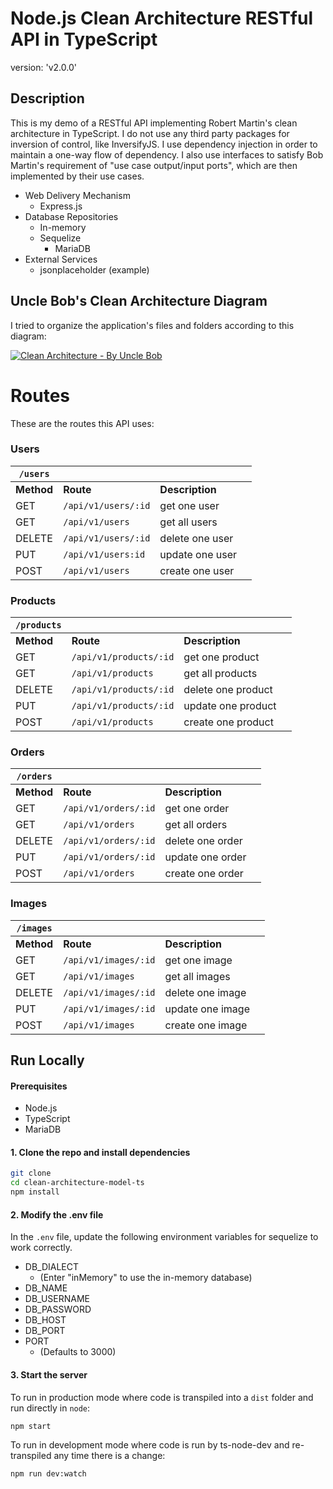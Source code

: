 # Node.js Clean Architecture RESTful API in TypeScript

version: 'v2.0.0'

## Description
This is my demo of a RESTful API implementing Robert Martin's clean architecture in TypeScript. I do not use any third party packages for inversion of control, like InversifyJS. I use dependency injection in order to maintain a one-way flow of dependency. I also use interfaces to satisfy Bob Martin's requirement of "use case output/input ports", which are then implemented by their use cases.

* Web Delivery Mechanism
    * Express.js
* Database Repositories
    * In-memory
    * Sequelize
        * MariaDB
* External Services
    * jsonplaceholder (example)


## Uncle Bob's Clean Architecture Diagram

I tried to organize the application's files and folders according to this diagram:

[![Clean Architecture - By Uncle Bob](https://bl3302files.storage.live.com/y4mW9gccE03kr2tBTyqM-5NVT6uzZK0XZJpZff4jeKZIAJXRTN72oziMhtO1B8wv1NO0nQvCv9oGe5PRlH1OdRVSxGIBF0n5txGYQVP-eQs1wpFDb8WJICZ981zO2XC3Ho5_38QQOoDtn0qMUIy_3jEWyQ8iyS9JkNPJd2VuuzWFwwBFw7BC8zUNy2q7mRJRSDa?width=668&height=491)](https://blog.cleancoder.com/uncle-bob/2012/08/13/the-clean-architecture.html)

# Routes

These are the routes this API uses:

### Users

|`/users`||||
|-|-|-|-|
|**Method**|**Route**|**Description**|
|GET|`/api/v1/users/:id`|get one user|
|GET|`/api/v1/users`|get all users|
|DELETE|`/api/v1/users/:id`|delete one user|
|PUT|`/api/v1/users:id`|update one user|
|POST|`/api/v1/users`|create one user|

### Products

|`/products`||||
|-|-|-|-|
|**Method**|**Route**|**Description**|
|GET|`/api/v1/products/:id`|get one product|
|GET|`/api/v1/products`|get all products|
|DELETE|`/api/v1/products/:id`|delete one product|
|PUT|`/api/v1/products/:id`|update one product|
|POST|`/api/v1/products`|create one product|

### Orders

|`/orders`||||
|-|-|-|-|
|**Method**|**Route**|**Description**|
|GET|`/api/v1/orders/:id`|get one order|
|GET|`/api/v1/orders`|get all orders|
|DELETE|`/api/v1/orders/:id`|delete one order|
|PUT|`/api/v1/orders/:id`|update one order|
|POST|`/api/v1/orders`|create one order|

### Images

|`/images`||||
|-|-|-|-|
|**Method**|**Route**|**Description**|
|GET|`/api/v1/images/:id`|get one image|
|GET|`/api/v1/images`|get all images|
|DELETE|`/api/v1/images/:id`|delete one image|
|PUT|`/api/v1/images/:id`|update one image|
|POST|`/api/v1/images`|create one image|

## Run Locally

#### Prerequisites
* Node.js
* TypeScript
* MariaDB


#### 1. Clone the repo and install dependencies
```bash
git clone 
cd clean-architecture-model-ts
npm install
```

#### 2. Modify the .env file
In the `.env` file, update the following environment variables for sequelize to work correctly.

* DB_DIALECT
    * (Enter "inMemory" to use the in-memory database)
* DB_NAME
* DB_USERNAME
* DB_PASSWORD
* DB_HOST
* DB_PORT
* PORT
    * (Defaults to 3000)

#### 3. Start the server
To run in production mode where code is transpiled into a `dist` folder and run directly in `node`:
```bash
npm start
```

To run in development mode where code is run by ts-node-dev and re-transpiled any time there is a change:
```bash
npm run dev:watch
```
